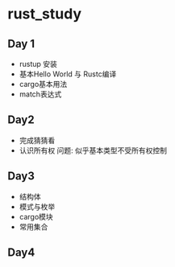 # rust_study

## **Day 1**

- rustup 安装
- 基本Hello World 与 Rustc编译
- cargo基本用法
- match表达式

## **Day2**

- 完成猜猜看
- 认识所有权
问题: 似乎基本类型不受所有权控制

## **Day3**

- 结构体
- 模式与枚举
- cargo模块
- 常用集合

## **Day4**

